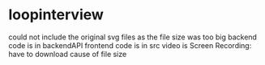 # loopinterview
could not include the original svg files as the file size was too big
backend code is in backendAPI
frontend code is in src
video is Screen Recording: have to download cause of file size
